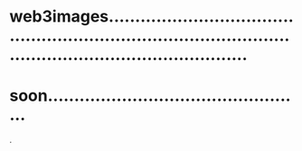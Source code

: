# web3images.....................................................................................................................................
# soon.................................................
.
